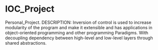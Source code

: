 # IOC_Project
Personal_Project. DESCRIPTION: Inversion of control is used to increase modularity of the program and make it extensible and has applications in object-oriented programming and other programming Paradigms. With decoupling dependency between high-level and low-level layers through shared abstractions.
